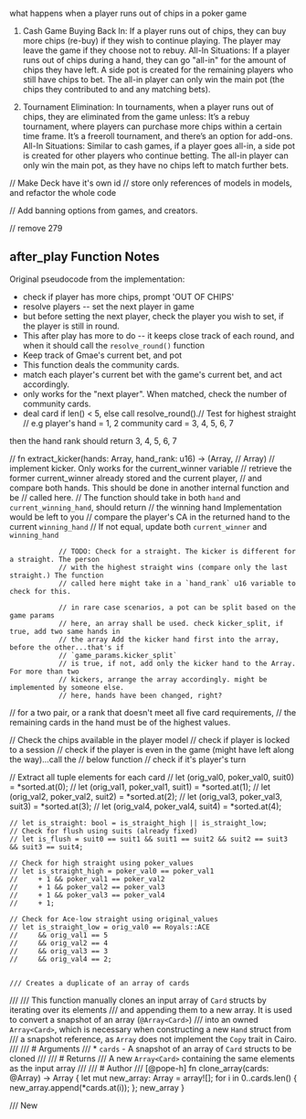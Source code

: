 what happens when a player runs out of chips in a poker game

1. Cash Game
Buying Back In:
If a player runs out of chips, they can buy more chips (re-buy) if they wish to continue playing.
The player may leave the game if they choose not to rebuy.
All-In Situations:
If a player runs out of chips during a hand, they can go "all-in" for the amount of chips they have left. A side pot is created for the remaining players who still have chips to bet.
The all-in player can only win the main pot (the chips they contributed to and any matching bets).

2. Tournament
Elimination:
In tournaments, when a player runs out of chips, they are eliminated from the game unless:
It’s a rebuy tournament, where players can purchase more chips within a certain time frame.
It’s a freeroll tournament, and there’s an option for add-ons.
All-In Situations:
Similar to cash games, if a player goes all-in, a side pot is created for other players who continue betting.
The all-in player can only win the main pot, as they have no chips left to match further bets.


// Make Deck have it's own id
// store only references of models in models, and refactor the whole code


// Add banning options from games, and creators.

// remove 279
## after_play Function Notes
Original pseudocode from the implementation:
- check if player has more chips, prompt 'OUT OF CHIPS'
- resolve players -- set the next player in game
- but before setting the next player, check the player you wish to set, if the player is still in round.
- This after play has more to do -- it keeps close track of each round, and when it should call the `resolve_round()` function
- Keep track of Gmae's current bet, and pot
- This function deals the community cards.
- match each player's current bet with the game's current bet, and act accordingly.
- only works for the "next player". When matched, check the number of community cards.
- deal card if len() < 5, else call resolve_round().// Test for highest straight
// e.g
player's hand = 1, 2
community card = 3, 4, 5, 6, 7

then the hand rank should return 3, 4, 5, 6, 7


// fn extract_kicker(hands: Array<Hand>, hand_rank: u16) -> (Array<Hand>,
// Array<Card>)
// implement kicker. Only works for the current_winner variable
// retrieve the former current_winner already stored and the current player,
// and compare both hands. This should be done in another internal function and be
                // called here.
                // The function should take in both `hand` and `current_winning_hand`, should return
                // the winning hand Implementation would be left to you
                // compare the player's CA in the returned hand to the current `winning_hand`
                // If not equal, update both `current_winner` and `winning_hand`

                // TODO: Check for a straight. The kicker is different for a straight. The person
                // with the highest straight wins (compare only the last straight.) The function
                // called here might take in a `hand_rank` u16 variable to check for this.

                // in rare case scenarios, a pot can be split based on the game params
                // here, an array shall be used. check kicker_split, if true, add two same hands in
                // the array Add the kicker hand first into the array, before the other...that's if
                // `game_params.kicker_split`
                // is true, if not, add only the kicker hand to the Array. For more than two
                // kickers, arrange the array accordingly. might be implemented by someone else.
                // here, hands have been changed, right?

// for a two pair, or a rank that doesn't meet all five card requirements, 
// the remaining cards in the hand must be of the highest values.


// Check the chips available in the player model
            // check if player is locked to a session
            // check if the player is even in the game (might have left along the way)...call the
            // below function
            // check if it's player's turn

// Extract all tuple elements for each card
    // let (orig_val0, poker_val0, suit0) = *sorted.at(0);
    // let (orig_val1, poker_val1, suit1) = *sorted.at(1);
    // let (orig_val2, poker_val2, suit2) = *sorted.at(2);
    // let (orig_val3, poker_val3, suit3) = *sorted.at(3);
    // let (orig_val4, poker_val4, suit4) = *sorted.at(4);
    
    // let is_straight: bool = is_straight_high || is_straight_low;
    // Check for flush using suits (already fixed)
    // let is_flush = suit0 == suit1 && suit1 == suit2 && suit2 == suit3 && suit3 == suit4;

    // Check for high straight using poker_values
    // let is_straight_high = poker_val0 == poker_val1
    //     + 1 && poker_val1 == poker_val2
    //     + 1 && poker_val2 == poker_val3
    //     + 1 && poker_val3 == poker_val4
    //     + 1;

    // Check for Ace-low straight using original_values
    // let is_straight_low = orig_val0 == Royals::ACE
    //     && orig_val1 == 5
    //     && orig_val2 == 4
    //     && orig_val3 == 3
    //     && orig_val4 == 2;


    /// Creates a duplicate of an array of cards
///
/// This function manually clones an input array of `Card` structs by iterating over its elements
/// and appending them to a new array. It is used to convert a snapshot of an array (`@Array<Card>`)
/// into an owned `Array<Card>`, which is necessary when constructing a new `Hand` struct from
/// a snapshot reference, as `Array` does not implement the `Copy` trait in Cairo.
///
/// # Arguments
/// * `cards` - A snapshot of an array of `Card` structs to be cloned
///
/// # Returns
/// A new `Array<Card>` containing the same elements as the input array
///
/// # Author
/// [@pope-h]
fn clone_array(cards: @Array<Card>) -> Array<Card> {
    let mut new_array: Array<Card> = array![];
    for i in 0..cards.len() {
        new_array.append(*cards.at(i));
    };
    new_array
}

/// New

